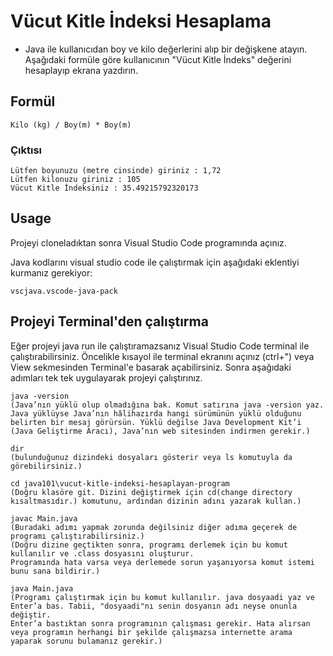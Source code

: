 # Vücut Kitle İndeksi Hesaplama

- Java ile kullanıcıdan boy ve kilo değerlerini alıp bir değişkene atayın. Aşağıdaki formüle göre kullanıcının "Vücut Kitle İndeks" değerini hesaplayıp ekrana yazdırın.

## Formül

```
Kilo (kg) / Boy(m) * Boy(m)
```

### Çıktısı

```
Lütfen boyunuzu (metre cinsinde) giriniz : 1,72
Lütfen kilonuzu giriniz : 105
Vücut Kitle İndeksiniz : 35.49215792320173
```

## Usage

Projeyi cloneladıktan sonra Visual Studio Code programında açınız.

Java kodlarını visual studio code ile çalıştırmak için aşağıdaki eklentiyi kurmanız gerekiyor:

```
vscjava.vscode-java-pack
```

## Projeyi Terminal'den çalıştırma

Eğer projeyi java run ile çalıştıramazsanız Visual Studio Code terminal ile çalıştırabilirsiniz. Öncelikle kısayol ile terminal ekranını açınız (ctrl+") veya View sekmesinden Terminal'e basarak açabilirsiniz. Sonra aşağıdaki adımları tek tek uygulayarak projeyi çalıştırınız.

```
java -version
(Java’nın yüklü olup olmadığına bak. Komut satırına java -version yaz. Java yüklüyse Java’nın hâlihazırda hangi sürümünün yüklü olduğunu belirten bir mesaj görürsün. Yüklü değilse Java Development Kit’i (Java Geliştirme Aracı), Java’nın web sitesinden indirmen gerekir.)

dir
(bulunduğunuz dizindeki dosyaları gösterir veya ls komutuyla da görebilirsiniz.)

cd java101\vucut-kitle-indeksi-hesaplayan-program
(Doğru klasöre git. Dizini değiştirmek için cd(change directory kısaltmasıdır.) komutunu, ardından dizinin adını yazarak kullan.)

javac Main.java
(Buradaki adımı yapmak zorunda değilsiniz diğer adıma geçerek de programı çalıştırabilirsiniz.)
(Doğru dizine geçtikten sonra, programı derlemek için bu komut kullanılır ve .class dosyasını oluşturur.
Programında hata varsa veya derlemede sorun yaşanıyorsa komut istemi bunu sana bildirir.)

java Main.java
(Programı çalıştırmak için bu komut kullanılır. java dosyaadi yaz ve Enter’a bas. Tabii, "dosyaadi"nı senin dosyanın adı neyse onunla değiştir.
Enter’a bastıktan sonra programının çalışması gerekir. Hata alırsan veya programın herhangi bir şekilde çalışmazsa internette arama yaparak sorunu bulamanız gerekir.)

```

